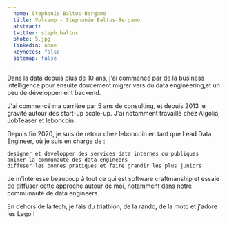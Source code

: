 ```yaml
---
  name: Stephanie Baltus-Bergamo
  title: Volcamp - Stephanie Baltus-Bergamo
  abstract: 
  twitter: steph_baltus
  photo: 5.jpg
  linkedin: none
  keynotes: false
  sitemap: false
---
```

Dans la data depuis plus de 10 ans, j'ai commencé par de la business intelligence pour ensuite doucement migrer vers du data engineering,et un peu de développement backend.

J'ai commencé ma carrière par 5 ans de consulting, et depuis 2013 je gravite autour des start-up scale-up. J'ai notamment travaillé chez Algolia, JobTeaser et leboncoin.

Depuis fin 2020, je suis de retour chez leboncoin en tant que Lead Data Engineer, où je suis en charge de :

    designer et developper des services data internes ou publiques
    animer la communauté des data engineers
    diffuser les bonnes pratiques et faire grandir les plus juniors

Je m'intéresse beaucoup à tout ce qui est software craftmanship et essaie de diffuser cette approche autour de moi, notamment dans notre communauté de data engineers.

En dehors de la tech, je fais du triathlon, de la rando, de la moto et j'adore les Lego !
